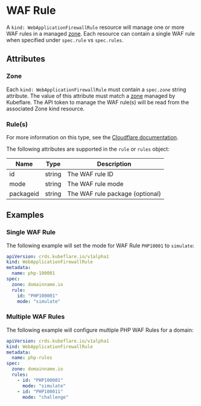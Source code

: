 # WAF Rule

A `kind: WebApplicationFirewallRule` resource will manage one or more WAF rules in a managed [zone](../zone).
Each resource can contain a single WAF rule when specified under `spec.rule` vs `spec.rules`.

## Attributes

### Zone

Each `kind: WebApplicationFirewallRule` must contain a `spec.zone` string attribute.
The value of this attribute must match a [zone](../zone) managed by Kubeflare.
The API token to manage the WAF rule(s) will be read from the associated Zone kind resource.

### Rule(s)

For more information on this type, see the [Cloudflare documentation](https://api.cloudflare.com/#waf-rules-edit-rule).

The following attributes are supported in the `rule` or `rules` object:

| Name | Type | Description |
|------|------|-------------|
| id | string | The WAF rule ID
| mode | string | The WAF rule mode
| packageid | string | The WAF rule package (optional)

## Examples

### Single WAF Rule

The following example will set the mode for WAF Rule `PHP10001` to `simulate`:

```yaml
apiVersion: crds.kubeflare.io/v1alpha1
kind: WebApplicationFirewallRule
metadata:
  name: php-100001
spec:
  zone: domainname.io
  rule:
    id: "PHP100001"
    mode: "simulate"
```

### Multiple WAF Rules

The following example will configure multiple PHP WAF Rules for a domain:

```yaml
apiVersion: crds.kubeflare.io/v1alpha1
kind: WebApplicationFirewallRule
metadata:
  name: php-rules
spec:
  zone: domainname.io
  rules:
    - id: "PHP100001"
      mode: "simulate"
    - id: "PHP100011"
      mode: "challenge"
```
